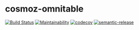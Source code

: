cosmoz-omnitable
=================

[![Build Status](https://github.com/Neovici/cosmoz-omnitable/workflows/Github%20CI/badge.svg)](https://github.com/Neovici/cosmoz-omnitable/actions?workflow=Github+CI)
[![Maintainability](https://api.codeclimate.com/v1/badges/6b16292868f47977eee2/maintainability)](https://codeclimate.com/github/Neovici/cosmoz-omnitable/maintainability)
[![codecov](https://codecov.io/gh/Neovici/cosmoz-omnitable/branch/master/graph/badge.svg?token=j46iVMxjcs)](https://codecov.io/gh/Neovici/cosmoz-omnitable)
[![semantic-release](https://img.shields.io/badge/%20%20%F0%9F%93%A6%F0%9F%9A%80-semantic--release-e10079.svg)](https://github.com/semantic-release/semantic-release)
